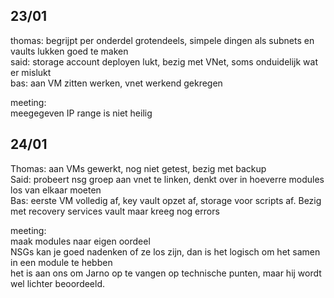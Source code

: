## 23/01  
thomas: begrijpt per onderdel grotendeels, simpele dingen als subnets en vaults lukken goed te maken  
said: storage account deployen lukt, bezig met VNet, soms onduidelijk wat er mislukt  
bas: aan VM zitten werken, vnet werkend gekregen  

meeting:  
meegegeven IP range is niet heilig  


## 24/01  
Thomas: aan VMs gewerkt, nog niet getest, bezig met backup  
Said: probeert nsg groep aan vnet te linken, denkt over in hoeverre modules los van elkaar moeten  
Bas: eerste VM volledig af, key vault opzet af, storage voor scripts af. Bezig met recovery services vault maar kreeg nog errors  

meeting:  
maak modules naar eigen oordeel  
NSGs kan je goed nadenken of ze los zijn, dan is het logisch om het samen in een module te hebben  
het is aan ons om Jarno op te vangen op technische punten, maar hij wordt wel lichter beoordeeld.